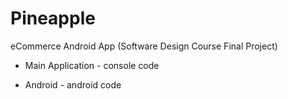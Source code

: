 # Pineapple
eCommerce Android App (Software Design Course Final Project)

* Main Application - console code

* Android - android code
